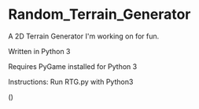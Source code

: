 # Random_Terrain_Generator
A 2D Terrain Generator I'm working on for fun. 

Written in Python 3

Requires PyGame installed for Python 3

Instructions:
Run RTG.py with Python3

()
